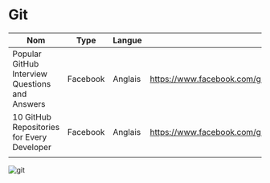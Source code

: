 # Git

| Nom                                            | Type     | Langue  | Lien                                                                       | Description | Tags                                                                             | Note |
|------------------------------------------------|----------|---------|----------------------------------------------------------------------------|-------------|----------------------------------------------------------------------------------|------|
| Popular GitHub Interview Questions and Answers | Facebook | Anglais | https://www.facebook.com/groups/519184229097318/permalink/826923921656679/ |             | #GitHubInterviewQuestions #GitHub                                                |      |
| 10 GitHub Repositories for Every Developer     | Facebook | Anglais | https://www.facebook.com/groups/519184229097318/permalink/825778188437919/ |             | #github #git #programming #developer #morioh #softwaredeveloper #computerscience |      |
|                                                |          |         |                                                                            |             |                                                                                  |      |

![git](https://upload.wikimedia.org/wikipedia/commons/thumb/e/e0/Git-logo.svg/1280px-Git-logo.svg.png)
